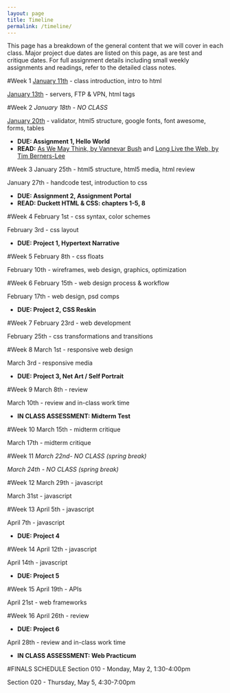 ```yaml
---
layout: page
title: Timeline
permalink: /timeline/
---
```


This page has a breakdown of the general content that we will cover in each class. Major project due dates are listed on this page, as are test and critique dates. For full assignment details including small weekly assignments and readings, refer to the detailed class notes.

#Week 1
[January 11th](/web-spring-16/class-1) - class introduction, intro to html

[January 13th](/web-spring-16/class-2) - servers, FTP & VPN, html tags

#Week 2
*January 18th - NO CLASS*

[January 20th](/web-spring-16/class-3) - validator, html5 structure, google fonts, font awesome, forms, tables

+ **DUE: Assignment 1, Hello World**
+ **READ:** [As We May Think, by Vannevar Bush](http://www.theatlantic.com/magazine/archive/1945/07/as-we-may-think/303881/) and [Long Live the Web, by Tim Berners-Lee](http://ariellehein.com/readings/Berners-Lee-Long-Live-The-Web.pdf)

#Week 3
January 25th - html5 structure, html5 media, html review

January 27th - handcode test, introduction to css 

+ **DUE: Assignment 2, Assignment Portal**
+ **READ: Duckett HTML & CSS: chapters 1-5, 8**

#Week 4
February 1st - css syntax, color schemes

February 3rd - css layout

+ **DUE: Project 1, Hypertext Narrative**

#Week 5
February 8th - css floats

February 10th - wireframes, web design, graphics, optimization

#Week 6
February 15th - web design process & workflow

February 17th - web design, psd comps

+ **DUE: Project 2, CSS Reskin**

#Week 7
February 23rd - web development

February 25th - css transformations and transitions

#Week 8
March 1st - responsive web design

March 3rd - responsive media

+ **DUE: Project 3, Net Art / Self Portrait**

#Week 9
March 8th - review

March 10th - review and in-class work time

+ **IN CLASS ASSESSMENT: Midterm Test**

#Week 10
March 15th - midterm critique

March 17th - midterm critique

#Week 11
*March 22nd- NO CLASS (spring break)*

*March 24th - NO CLASS (spring break)*

#Week 12
March 29th - javascript

March 31st - javascript

#Week 13
April 5th - javascript

April 7th - javascript

+ **DUE: Project 4**

#Week 14
April 12th - javascript

April 14th - javascript

+ **DUE: Project 5**

#Week 15
April 19th - APIs

April 21st - web frameworks

#Week 16
April 26th - review

+ **DUE: Project 6**

April 28th - review and in-class work time

+ **IN CLASS ASSESSMENT: Web Practicum**

#FINALS SCHEDULE
Section 010 - Monday, May 2, 1:30-4:00pm

Section 020 - Thursday, May 5, 4:30-7:00pm

